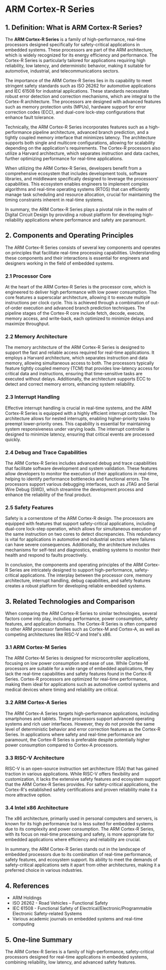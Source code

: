 # ARM Cortex-R Series

## 1. Definition: What is **ARM Cortex-R Series**?

The **ARM Cortex-R Series** is a family of high-performance, real-time processors designed specifically for safety-critical applications in embedded systems. These processors are part of the ARM architecture, which is widely recognized for its energy efficiency and performance. The Cortex-R Series is particularly tailored for applications requiring high reliability, low latency, and deterministic behavior, making it suitable for automotive, industrial, and telecommunications sectors.

The importance of the ARM Cortex-R Series lies in its capability to meet stringent safety standards such as ISO 26262 for automotive applications and IEC 61508 for industrial applications. These standards necessitate robust error detection and correction mechanisms, which are integral to the Cortex-R architecture. The processors are designed with advanced features such as memory protection units (MPUs), hardware support for error correction codes (ECC), and dual-core lock-step configurations that enhance fault tolerance.

Technically, the ARM Cortex-R Series incorporates features such as a high-performance pipeline architecture, advanced branch prediction, and a tightly coupled memory interface that minimizes latency. The architecture supports both single and multicore configurations, allowing for scalability depending on the application's requirements. The Cortex-R processors also utilize a Harvard architecture, which separates instruction and data caches, further optimizing performance for real-time applications.

When utilizing the ARM Cortex-R Series, developers benefit from a comprehensive ecosystem that includes development tools, software libraries, and middleware specifically designed to leverage the processors' capabilities. This ecosystem enables engineers to implement complex algorithms and real-time operating systems (RTOS) that can efficiently manage task scheduling and resource allocation, crucial for maintaining the timing constraints inherent in real-time systems.

In summary, the ARM Cortex-R Series plays a pivotal role in the realm of Digital Circuit Design by providing a robust platform for developing high-reliability applications where performance and safety are paramount.

## 2. Components and Operating Principles

The ARM Cortex-R Series consists of several key components and operates on principles that facilitate real-time processing capabilities. Understanding these components and their interactions is essential for engineers and designers working in the field of embedded systems.

### 2.1 Processor Core

At the heart of the ARM Cortex-R Series is the processor core, which is engineered to deliver high performance with low power consumption. The core features a superscalar architecture, allowing it to execute multiple instructions per clock cycle. This is achieved through a combination of out-of-order execution and advanced branch prediction techniques. The pipeline stages of the Cortex-R core include fetch, decode, execute, memory access, and write-back, each optimized to minimize delays and maximize throughput.

### 2.2 Memory Architecture

The memory architecture of the ARM Cortex-R Series is designed to support the fast and reliable access required for real-time applications. It employs a Harvard architecture, which separates instruction and data memory, allowing simultaneous access to both. The processors typically feature tightly coupled memory (TCM) that provides low-latency access for critical data and instructions, ensuring that time-sensitive tasks are executed without delays. Additionally, the architecture supports ECC to detect and correct memory errors, enhancing system reliability.

### 2.3 Interrupt Handling

Effective interrupt handling is crucial in real-time systems, and the ARM Cortex-R Series is equipped with a highly efficient interrupt controller. The architecture allows for nested interrupts, enabling higher-priority tasks to preempt lower-priority ones. This capability is essential for maintaining system responsiveness under varying loads. The interrupt controller is designed to minimize latency, ensuring that critical events are processed quickly.

### 2.4 Debug and Trace Capabilities

The ARM Cortex-R Series includes advanced debug and trace capabilities that facilitate software development and system validation. These features allow developers to monitor the execution of their applications in real-time, helping to identify performance bottlenecks and functional errors. The processors support various debugging interfaces, such as JTAG and Serial Wire Debug (SWD), which streamline the development process and enhance the reliability of the final product.

### 2.5 Safety Features

Safety is a cornerstone of the ARM Cortex-R design. The processors are equipped with features that support safety-critical applications, including dual-core lock-step operation, which allows for simultaneous execution of the same instruction on two cores to detect discrepancies. This redundancy is vital for applications in automotive and industrial sectors where failures can have severe consequences. Additionally, the architecture includes mechanisms for self-test and diagnostics, enabling systems to monitor their health and respond to faults proactively.

In conclusion, the components and operating principles of the ARM Cortex-R Series are intricately designed to support high-performance, safety-critical applications. The interplay between the processor core, memory architecture, interrupt handling, debug capabilities, and safety features creates a robust platform for developing reliable embedded systems.

## 3. Related Technologies and Comparison

When comparing the ARM Cortex-R Series to similar technologies, several factors come into play, including performance, power consumption, safety features, and application domains. The Cortex-R Series is often compared to other ARM processor families such as Cortex-M and Cortex-A, as well as competing architectures like RISC-V and Intel's x86.

### 3.1 ARM Cortex-M Series

The ARM Cortex-M Series is designed for microcontroller applications, focusing on low power consumption and ease of use. While Cortex-M processors are suitable for a wide range of embedded applications, they lack the real-time capabilities and safety features found in the Cortex-R Series. Cortex-R processors are optimized for real-time performance, making them ideal for applications such as automotive control systems and medical devices where timing and reliability are critical.

### 3.2 ARM Cortex-A Series

The ARM Cortex-A Series targets high-performance applications, including smartphones and tablets. These processors support advanced operating systems and rich user interfaces. However, they do not provide the same level of deterministic behavior and error correction features as the Cortex-R Series. In applications where safety and real-time performance are paramount, the Cortex-R Series is preferable despite potentially higher power consumption compared to Cortex-A processors.

### 3.3 RISC-V Architecture

RISC-V is an open-source instruction set architecture (ISA) that has gained traction in various applications. While RISC-V offers flexibility and customization, it lacks the extensive safety features and ecosystem support that the ARM Cortex-R Series provides. For safety-critical applications, the Cortex-R's established safety certifications and proven reliability make it a more attractive option.

### 3.4 Intel x86 Architecture

The x86 architecture, primarily used in personal computers and servers, is known for its high performance but is less suited for embedded systems due to its complexity and power consumption. The ARM Cortex-R Series, with its focus on real-time processing and safety, is more appropriate for embedded applications where efficiency and reliability are crucial.

In summary, the ARM Cortex-R Series stands out in the landscape of embedded processors due to its combination of real-time performance, safety features, and ecosystem support. Its ability to meet the demands of safety-critical applications sets it apart from other architectures, making it a preferred choice in various industries.

## 4. References

- ARM Holdings
- ISO 26262 - Road Vehicles – Functional Safety
- IEC 61508 - Functional Safety of Electrical/Electronic/Programmable Electronic Safety-related Systems
- Various academic journals on embedded systems and real-time computing

## 5. One-line Summary

The ARM Cortex-R Series is a family of high-performance, safety-critical processors designed for real-time applications in embedded systems, combining reliability, low latency, and advanced safety features.